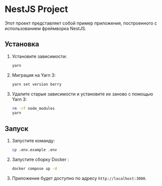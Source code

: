# NestJS Project

Этот проект представляет собой пример приложения, построенного с использованием фреймворка NestJS.

## Установка

1. Установите зависимости:

   ```bash
   yarn
   ```

2. Миграция на Yarn 3:

   ```bash
   yarn set version berry
   ```

3. Удалите старые зависимости и установите их заново с помощью Yarn 3:

   ```bash
   rm -rf node_modules
   yarn
   ```
## Запуск

1. Запустите команду:

   ```bash
   cp .env.example .env
   ```
2. Запустите сборку Docker :

   ```bash
   docker compose up -d
   ```

2. Приложение будет доступно по адресу `http://localhost:3000`.
